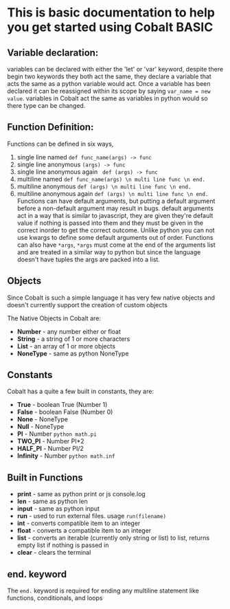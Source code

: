 # This is basic documentation to help you get started using Cobalt BASIC

## Variable declaration:
variables can be declared with either the 'let' or 'var' keyword, despite there begin two keywords they
both act the same, they declare a variable that acts the same as a python variable would act.
Once a variable has been declared it can be reassigned within its scope by saying `var_name = new value`.
variables in Cobalt act the same as variables in python would so there type can be changed.

## Function Definition:
Functions can be defined in six ways,
1. single line named `def func_name(args) -> func`
2. single line anonymous `(args) -> func`
3. single line anonymous again ` def (args) -> func`
4. multiline named `def func_name(args) \n multi line func \n end.`
5. multiline anonymous `def (args) \n multi line func \n end.`
6. multiline anonymous again `def (args) \n multi line func \n end.`
Functions can have default arguments, but putting a default argument before a non-default argument may result in bugs.
default arguments act in a way that is similar to javascript, they are given they're default value if nothing is passed into them and they must be given in the correct inorder to get the correct outcome. Unlike python you can not use kwargs to define some default arguments out of order.
Functions can also have `*args`, `*args` must come at the end of the arguments list and are treated in a similar way to python but since the language doesn't have tuples the args are packed into a list.

## Objects
Since Cobalt is such a simple language it has very few native objects and doesn't currently support the creation of custom objects

The Native Objects in Cobalt are:
 - **Number** - any number either or float
 - **String** - a string of 1 or more characters
 - **List** - an array of 1 or more objects
 - **NoneType** - same as python NoneType

## Constants
Cobalt has a quite a few built in constants, they are:
 - **True** - boolean True (Number 1)
 - **False** - boolean False (Number 0)
 - **None** - NoneType
 - **Null** - NoneType
 - **PI** - Number `python math.pi`
 - **TWO_PI** - Number PI*2
 - **HALF_PI** - Number PI/2
 - **Infinity** - Number `python math.inf`

## Built in Functions
 - **print** - same as python print or js console.log
 - **len** - same as python len
 - **input** - same as python input
 - **run** - used to run external files. usage `run(filename)`
 - **int** - converts compatible item to an integer
 - **float** - converts a compatible item to an integer
 - **list** - converts an iterable (currently only string or list) to list, returns empty list if nothing is passed in
 - **clear** - clears the terminal

## end. keyword
The `end.` keyword is required for ending any multiline statement like functions, conditionals, and loops